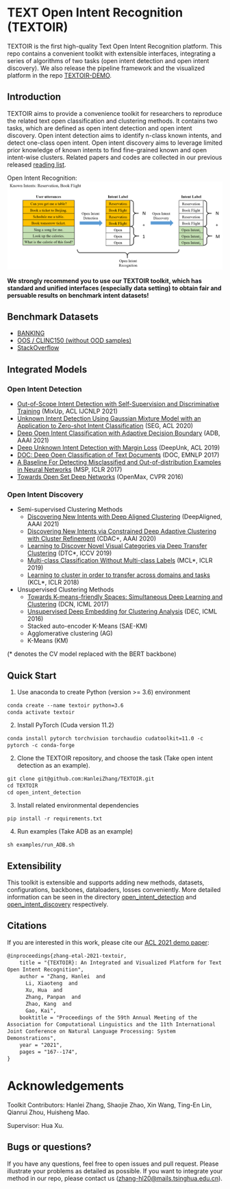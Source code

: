 # TEXT Open Intent Recognition (TEXTOIR)

TEXTOIR is the first high-quality Text Open Intent Recognition platform. This repo contains a convenient toolkit with extensible interfaces, integrating a series of algorithms of two tasks (open intent detection and open intent discovery). We also release the pipeline framework and the visualized platform in the repo [TEXTOIR-DEMO](https://github.com/thuiar/TEXTOIR-DEMO). 

## Introduction
TEXTOIR aims to provide a convenience toolkit for researchers to reproduce the related text open classification and clustering methods. It contains two tasks, which are defined as open intent detection and open intent discovery. Open intent detection aims to identify n-class known intents, and detect one-class open intent. Open intent discovery aims to leverage limited prior knowledge of known intents to find fine-grained known and open intent-wise clusters. Related papers and codes are collected in our previous released [reading list](https://github.com/thuiar/OKD-Reading-List).

Open Intent Recognition:  
![Example](figs/Intro.png "Example")

 **We strongly recommend you to use our TEXTOIR toolkit, which has standard and unified interfaces (especially data setting) to obtain fair and persuable results on benchmark intent datasets!**

## Benchmark Datasets
* [BANKING](https://arxiv.org/pdf/2003.04807.pdf)
* [OOS / CLINC150 (without OOD samples)](https://arxiv.org/pdf/1909.02027.pdf) 
* [StackOverflow](https://aclanthology.org/W15-1509.pdf)

## Integrated Models
### Open Intent Detection

* [Out-of-Scope Intent Detection with Self-Supervision and Discriminative Training](https://aclanthology.org/2021.acl-long.273) (MixUp, ACL IJCNLP 2021)
* [Unknown Intent Detection Using Gaussian Mixture Model with an Application to Zero-shot Intent Classification](https://aclanthology.org/2020.acl-main.99) (SEG, ACL 2020)
* [Deep Open Intent Classification with Adaptive Decision Boundary](https://ojs.aaai.org/index.php/AAAI/article/view/17690) (ADB, AAAI 2021)
* [Deep Unknown Intent Detection with Margin Loss](https://aclanthology.org/P19-1548.pdf) (DeepUnk, ACL 2019)
* [DOC: Deep Open Classification of Text Documents](https://aclanthology.org/D17-1314.pdf) (DOC, EMNLP 2017)
* [A Baseline For Detecting Misclassified and Out-of-distribution Examples in Neural Networks](https://arxiv.org/pdf/1610.02136.pdf) (MSP, ICLR 2017) 
* [Towards Open Set Deep Networks](https://openaccess.thecvf.com/content_cvpr_2016/papers/Bendale_Towards_Open_Set_CVPR_2016_paper.pdf) (OpenMax, CVPR 2016)


### Open Intent Discovery

* Semi-supervised Clustering Methods
    - [Discovering New Intents with Deep Aligned Clustering](https://ojs.aaai.org/index.php/AAAI/article/view/17689) (DeepAligned, AAAI 2021)
    - [Discovering New Intents via Constrained Deep Adaptive Clustering with Cluster Refinement](https://ojs.aaai.org/index.php/AAAI/article/view/6353) (CDAC+, AAAI 2020)
    - [Learning to Discover Novel Visual Categories via Deep Transfer Clustering](https://www.robots.ox.ac.uk/~vgg/research/DTC/files/iccv2019_DTC.pdf) (DTC*, ICCV 2019)
    - [Multi-class Classification Without Multi-class Labels](https://openreview.net/pdf?id=SJzR2iRcK7) (MCL*, ICLR 2019)
    - [Learning to cluster in order to transfer across domains and tasks](https://openreview.net/pdf?id=ByRWCqvT-) (KCL*, ICLR 2018)
* Unsupervised Clustering Methods
    - [Towards K-means-friendly Spaces: Simultaneous Deep Learning and Clustering](http://proceedings.mlr.press/v70/yang17b/yang17b.pdf) (DCN, ICML 2017)
    - [Unsupervised Deep Embedding for Clustering Analysis](http://proceedings.mlr.press/v48/xieb16.pdf) (DEC, ICML 2016)
    - Stacked auto-encoder K-Means (SAE-KM)
    - Agglomerative clustering (AG)
    - K-Means (KM)

(* denotes the CV model replaced with the BERT backbone)

## Quick Start
1. Use anaconda to create Python (version >= 3.6) environment
```
conda create --name textoir python=3.6
conda activate textoir
```
2. Install PyTorch (Cuda version 11.2)
```
conda install pytorch torchvision torchaudio cudatoolkit=11.0 -c pytorch -c conda-forge  
```
2. Clone the TEXTOIR repository, and choose the task (Take open intent detection as an example).
```
git clone git@github.com:HanleiZhang/TEXTOIR.git
cd TEXTOIR
cd open_intent_detection
```
3. Install related environmental dependencies
```
pip install -r requirements.txt
```
4. Run examples (Take ADB as an example)
```
sh examples/run_ADB.sh
```

## Extensibility

This toolkit is extensible and supports adding new methods, datasets, configurations, backbones, dataloaders, losses conveniently. More detailed information can be seen in the directory [open_intent_detection](./open_intent_detection/README.md) and [open_intent_discovery](./open_intent_discovery/README.md) respectively. 

<!-- ### Extensibility
This toolkit is extensible and supports adding new methods, datasets, configurations, backbones, dataloaders, losses conveniently. More detailed information can be seen in the directory [open_intent_detection](./open_intent_detection/README.md) and [open_intent_discovery](./open_intent_discovery/README.md) respectively. 

### Reliability
The codes in this repo have been confirmed and are reliable. 

The experimental results are close to the reported ones in our AAAI 2021 papers [Discovering New Intents with DeepAligned Clustering](https://ojs.aaai.org/index.php/AAAI/article/view/17689) and [Deep Open Intent Classification with Adaptive Decision Boundary](https://ojs.aaai.org/index.php/AAAI/article/view/17690). Note that the results of some methods may fluctuate in a small range due to the selected random seeds, hyper-parameters, optimizers, etc. The final results are the average of 10 random seeds to reduce the influence of different selected known classes. -->

## Citations

If you are interested in this work, please cite our [ACL 2021 demo paper](https://aclanthology.org/2021.acl-demo.20.pdf):
```
@inproceedings{zhang-etal-2021-textoir,
    title = "{TEXTOIR}: An Integrated and Visualized Platform for Text Open Intent Recognition",
    author = "Zhang, Hanlei  and
      Li, Xiaoteng  and
      Xu, Hua  and
      Zhang, Panpan  and
      Zhao, Kang  and
      Gao, Kai",
    booktitle = "Proceedings of the 59th Annual Meeting of the Association for Computational Linguistics and the 11th International Joint Conference on Natural Language Processing: System Demonstrations",
    year = "2021",
    pages = "167--174",
}
```

# Acknowledgements

Toolkit Contributors: Hanlei Zhang, Shaojie Zhao, Xin Wang, Ting-En Lin, Qianrui Zhou, Huisheng Mao. 

Supervisor: Hua Xu.

## Bugs or questions?

If you have any questions, feel free to open issues and pull request. Please illustrate your problems as detailed as possible. If you want to integrate your method in our repo, please contact us (zhang-hl20@mails.tsinghua.edu.cn).
